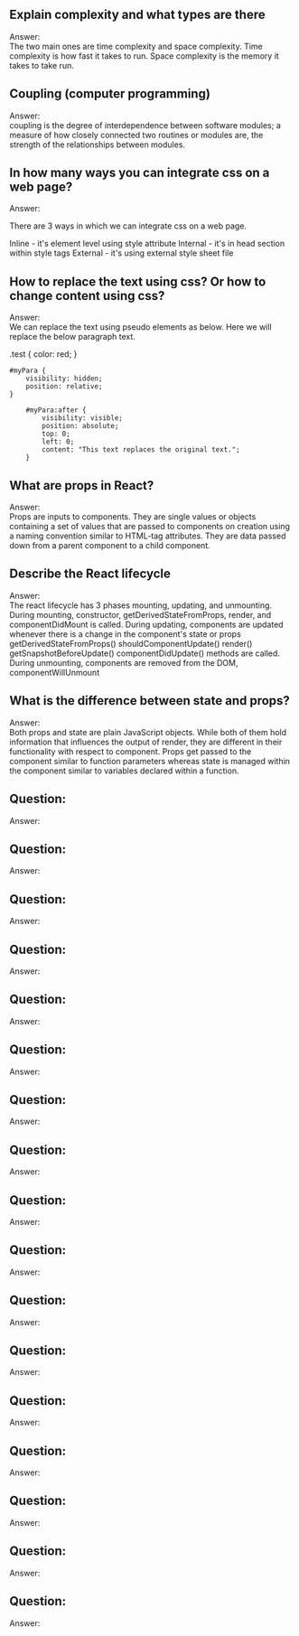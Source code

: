 ## Explain complexity and what types are there
Answer:   
The two main ones are time complexity and space complexity. Time complexity is how fast it takes to run. Space complexity is the memory it takes to take run.

## Coupling (computer programming)
Answer:   
coupling is the degree of interdependence between software modules; a measure of how closely connected two routines or modules are,
the strength of the relationships between modules.

## In how many ways you can integrate css on a web page?
Answer:   

There are 3 ways in which we can integrate css on a web page.

Inline - it's element level using style attribute
Internal - it's in head section within style tags
External - it's using external style sheet file

## How to replace the text using css? Or how to change content using css?
Answer:   
We can replace the text using pseudo elements as below. Here we will replace the below paragraph text.


<p id="myPara" class="test" style="display:none;">Hello I am doing - </p>
    .test {
        color: red;
    }

    #myPara {
        visibility: hidden;
        position: relative;
    }

        #myPara:after {
            visibility: visible;
            position: absolute;
            top: 0;
            left: 0;
            content: "This text replaces the original text.";
        }

## What are props in React?
Answer:   
Props are inputs to components. They are single values or objects containing a set of values that are passed to components on creation using a naming convention similar to HTML-tag attributes. They are data passed down from a parent component to a child component.

## Describe the React lifecycle
Answer:   
The react lifecycle has 3 phases mounting, updating, and unmounting. During mounting, constructor, getDerivedStateFromProps, render, and componentDidMount is called.
During updating, components are updated whenever there is a change in the component's state or props
    getDerivedStateFromProps()
    shouldComponentUpdate()
    render()
    getSnapshotBeforeUpdate()
    componentDidUpdate()
methods are called.
During unmounting, components are removed from the DOM, componentWillUnmount

## What is the difference between state and props?
Answer:   
Both props and state are plain JavaScript objects. While both of them hold information that influences the output of render, they are different in their functionality with respect to component. Props get passed to the component similar to function parameters whereas state is managed within the component similar to variables declared within a function.

## Question:
Answer:   

## Question:
Answer:   


## Question:
Answer:   


## Question:
Answer:   


## Question:
Answer:   


## Question:
Answer:   


## Question:
Answer:   


## Question:
Answer:   


## Question:
Answer:   
## Question:
Answer:   


## Question:
Answer:   


## Question:
Answer:   


## Question:
Answer:   


## Question:
Answer:   


## Question:
Answer:   


## Question:
Answer:   


## Question:
Answer:   
